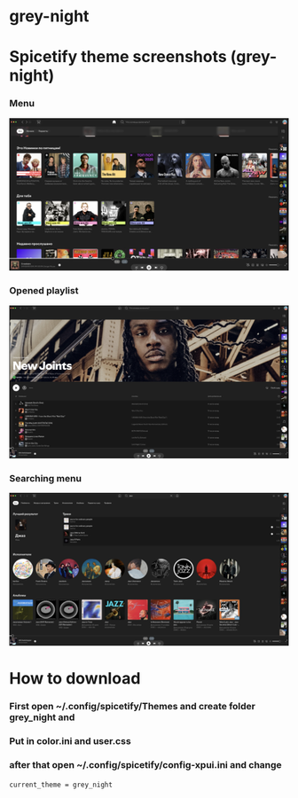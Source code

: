# grey-night

# Spicetify theme screenshots (grey-night)

### Menu
![Preview](theme1.png)

### Opened playlist 

![Preview](theme2.png)

### Searching menu

![Preview](theme3.png)


# How to download


### First open ~/.config/spicetify/Themes and create folder grey_night and 
###       Put in color.ini and user.css
### after that open ~/.config/spicetify/config-xpui.ini and change 
`current_theme = grey_night`
